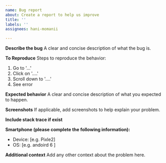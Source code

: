 ```yaml
---
name: Bug report
about: Create a report to help us improve
title: ''
labels: ''
assignees: hani-momanii

---
```


**Describe the bug**
A clear and concise description of what the bug is.

**To Reproduce**
Steps to reproduce the behavior:
1. Go to '...'
2. Click on '....'
3. Scroll down to '....'
4. See error

**Expected behavior**
A clear and concise description of what you expected to happen.

**Screenshots**
If applicable, add screenshots to help explain your problem.

**Include stack trace if exist**

**Smartphone (please complete the following information):**
 - Device: [e.g. Pixle2]
 - OS: [e.g. andoird 6 ]

**Additional context**
Add any other context about the problem here.
